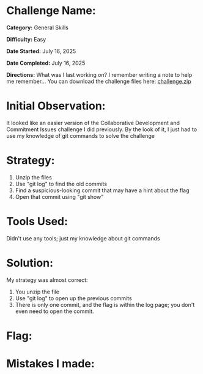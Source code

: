 
# Challenge Name: 

**Category:** General Skills

**Difficulty:** Easy

**Date Started:** July 16, 2025

**Date Completed:** July 16, 2025

**Directions:** What was I last working on? I remember writing a note to help me remember... You can download the challenge files here: [challenge.zip](https://artifacts.picoctf.net/c_titan/160/challenge.zip)


 # Initial Observation: 
 It looked like an easier version of the Collaborative Development and Commitment Issues challenge I did previously. By the look of it, I just had to use my knowledge of git commands to solve the challenge

 # Strategy:
 1. Unzip the files
 2. Use "git log" to find the old commits
 3. Find a suspicious-looking commit that may have a hint about the flag
 4. Open that commit using "git show"

 # Tools Used:
 Didn't use any tools; just my knowledge about git commands

# Solution: 
My strategy was almost correct:
1. You unzip the file
2. Use "git log" to open up the previous commits
3. There is only one commit, and the flag is within the log page; you don't even need to open the commit.

# Flag: 


# Mistakes I made:

